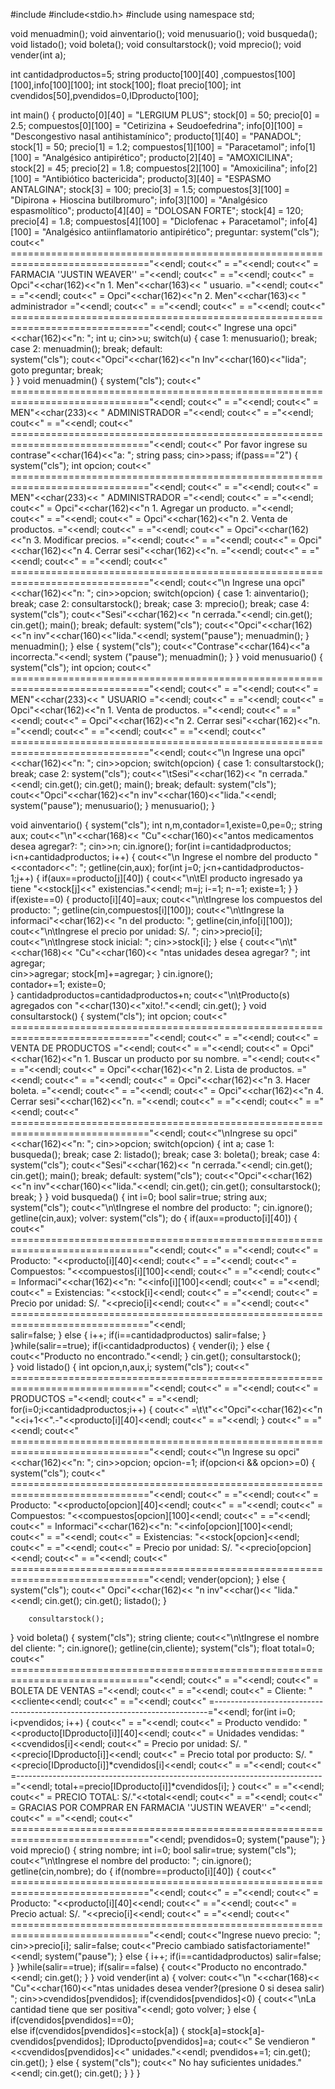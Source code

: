 #include<iostream>
#include<stdio.h>
#include<cstdlib>
using namespace std;
 
void menuadmin();
void ainventario();
void menusuario();
void busqueda();
void listado();
void boleta();
void consultarstock();
void mprecio();
void vender(int a);
 
int cantidadproductos=5;
string producto[100][40] ,compuestos[100][100],info[100][100];
int stock[100];
float precio[100];
int cvendidos[50],pvendidos=0,IDproducto[100];
 
int main()
{
	producto[0][40] = "LERGIUM PLUS";
	stock[0] = 50;
	precio[0] = 2.5;
	compuestos[0][100] = "Cetirizina + Seudoefedrina";
	info[0][100] = "Descongestivo nasal antihistamínico";
	producto[1][40] = "PANADOL";
	stock[1] = 50;
	precio[1] = 1.2;
	compuestos[1][100] = "Paracetamol";
	info[1][100] = "Analgésico antipirético";
	producto[2][40] = "AMOXICILINA";
	stock[2] = 45;
	precio[2] = 1.8;
	compuestos[2][100] = "Amoxicilina";
	info[2][100] = "Antibiótico bactericida";
	producto[3][40] = "ESPASMO ANTALGINA";
	stock[3] = 100;
	precio[3] = 1.5;
	compuestos[3][100] = "Dipirona + Hioscina butilbromuro";
	info[3][100] = "Analgésico espasmolítico";
	producto[4][40] = "DOLOSAN FORTE";
	stock[4] = 120;
	precio[4] = 1.8;
	compuestos[4][100] = "Diclofenac + Paracetamol";
	info[4][100] = "Analgésico antiinflamatorio antipirético";
	preguntar:
	system("cls");
	cout<<" =============================================================================="<<endl;
	cout<<" =                                                                            ="<<endl;
	cout<<" =                        FARMACIA ''JUSTIN WEAVER''                          ="<<endl;
	cout<<" =                                                                            ="<<endl; 
	cout<<" =         Opci"<<char(162)<<"n 1. Men"<<char(163)<< " usuario.                                            ="<<endl;
	cout<<" =                                                                            ="<<endl;
	cout<<" =         Opci"<<char(162)<<"n 2. Men"<<char(163)<< " administrador                                       ="<<endl;
	cout<<" =                                                                            ="<<endl;
	cout<<" =                                                                            ="<<endl;
	cout<<" =============================================================================="<<endl;
	cout<<" Ingrese una opci"<<char(162)<<"n: ";
	int u;
	cin>>u;
	switch(u)
	{
		case 1: menusuario();
				break;
		case 2:	menuadmin();
				break;
		default:	
				system("cls");
				cout<<"Opci"<<char(162)<<"n Inv"<<char(160)<<"lida";
				goto preguntar;
				break;	
	}
}
void menuadmin()
{
	system("cls");
	cout<<" =============================================================================="<<endl;
	cout<<" =                                                                            ="<<endl;
	cout<<" =                        MEN"<<char(233)<< " ADMINISTRADOR                                  ="<<endl;
	cout<<" =                                                                            ="<<endl; 
	cout<<" =                                                                            ="<<endl;
	cout<<" =============================================================================="<<endl;
	cout<<" Por favor ingrese su contrase"<<char(164)<<"a: ";
	string pass;
	cin>>pass;
	if(pass=="2")
	{
		system("cls");
		int opcion;
		cout<<" =============================================================================="<<endl;
		cout<<" =                                                                            ="<<endl;
		cout<<" =                        MEN"<<char(233)<< " ADMINISTRADOR                                  ="<<endl;
		cout<<" =                                                                            ="<<endl; 
		cout<<" =         Opci"<<char(162)<<"n 1. Agregar un producto.                                     ="<<endl;
		cout<<" =                                                                            ="<<endl;
		cout<<" =         Opci"<<char(162)<<"n 2. Venta de productos.                                      ="<<endl;
		cout<<" =                                                                            ="<<endl;
		cout<<" =         Opci"<<char(162)<<"n 3. Modificar precios.                                       ="<<endl;
		cout<<" =                                                                            ="<<endl;
		cout<<" =         Opci"<<char(162)<<"n 4. Cerrar sesi"<<char(162)<<"n.                                           ="<<endl;
		cout<<" =                                                                            ="<<endl;
		cout<<" =                                                                            ="<<endl;
		cout<<" =============================================================================="<<endl;
		cout<<"\n Ingrese una opci"<<char(162)<<"n: ";
		cin>>opcion;
		switch(opcion)
		{
			case 1: ainventario();
					break;
			case 2: consultarstock();
					break;
			case 3:	mprecio();
					break;
			case 4:	system("cls");
					cout<<"Sesi"<<char(162)<< "n cerrada."<<endl;
					cin.get();
					cin.get();
					main();
					break;
			default:
					system("cls");
					cout<<"Opci"<<char(162)<<"n inv"<<char(160)<<"lida."<<endl;
					system("pause");
					menuadmin();
		}
		menuadmin();
	}
	else 
	{
		system("cls");
		cout<<"Contrase"<<char(164)<<"a incorrecta."<<endl;
		system ("pause");
		menuadmin();
	}
}
void menusuario()
{
	system("cls");
	int opcion;
		cout<<" =============================================================================="<<endl;
		cout<<" =                                                                            ="<<endl;
		cout<<" =                        MEN"<<char(233)<< " USUARIO                                        ="<<endl;
		cout<<" =                                                                            ="<<endl; 
		cout<<" =         Opci"<<char(162)<<"n 1. Venta de productos.                                      ="<<endl;
		cout<<" =                                                                            ="<<endl;
		cout<<" =         Opci"<<char(162)<<"n 2. Cerrar sesi"<<char(162)<<"n.                                           ="<<endl;
		cout<<" =                                                                            ="<<endl;
		cout<<" =                                                                            ="<<endl;
		cout<<" =============================================================================="<<endl;
	cout<<"\n Ingrese una opci"<<char(162)<<"n: ";
	cin>>opcion;
	switch(opcion)
	{
		case 1: consultarstock();
				break;
		case 2:	system("cls");
				cout<<"\tSesi"<<char(162)<< "n cerrada."<<endl;
				cin.get();
				cin.get();
				main();
				break;
		default:
				system("cls");
				cout<<"Opci"<<char(162)<<"n inv"<<char(160)<<"lida."<<endl;
				system("pause");
				menusuario();
	}
	menusuario();
}
 
void ainventario()
{
	system("cls");
	int n,m,contador=1,existe=0,pe=0;;
	string aux;
	cout<<"\n"<<char(168)<< "Cu"<<char(160)<<"antos medicamentos desea agregar?: ";
	cin>>n;
	cin.ignore();
	for(int i=cantidadproductos; i<n+cantidadproductos; i++)
	{
		cout<<"\n Ingrese el nombre del producto "<<contador<<": ";
		getline(cin,aux);
		for(int j=0; j<n+cantidadproductos-1;j++)
		{
			if(aux==producto[j][40])
			{
				cout<<"\n\tEl producto ingresado ya tiene "<<stock[j]<<" existencias."<<endl;
				m=j;
				i-=1;
				n-=1;
				existe=1;
			}
		}
		if(existe==0)
		{
			producto[i][40]=aux;
			cout<<"\n\tIngrese los compuestos del producto: ";
			getline(cin,compuestos[i][100]);
			cout<<"\n\tIngrese la informaci"<<char(162)<< "n del producto: ";
			getline(cin,info[i][100]);
			cout<<"\n\tIngrese el precio por unidad: S/. ";
			cin>>precio[i];
			cout<<"\n\tIngrese stock inicial: ";
			cin>>stock[i];
		}
		else
		{
			cout<<"\n\t"<<char(168)<< "Cu"<<char(160)<< "ntas unidades desea agregar? ";
			int agregar;			
			cin>>agregar;
			stock[m]+=agregar;
		}
		cin.ignore();	
		contador+=1;
		existe=0;	
	}
	cantidadproductos=cantidadproductos+n;
	cout<<"\n\tProducto(s) agregados con "<<char(130)<<"xito!."<<endl;
	cin.get();
}
void consultarstock()
{
	system("cls");
	int opcion;
	cout<<" =============================================================================="<<endl;
	cout<<" =                                                                            ="<<endl;
	cout<<" =                        VENTA DE PRODUCTOS                                  ="<<endl;
	cout<<" =                                                                            ="<<endl; 
	cout<<" =         Opci"<<char(162)<<"n 1. Buscar un producto por su nombre.                        ="<<endl;
	cout<<" =                                                                            ="<<endl;
	cout<<" =         Opci"<<char(162)<<"n 2. Lista de productos.                                      ="<<endl;
	cout<<" =                                                                            ="<<endl;
	cout<<" =         Opci"<<char(162)<<"n 3. Hacer boleta.                                            ="<<endl;
	cout<<" =                                                                            ="<<endl;
	cout<<" =         Opci"<<char(162)<<"n 4. Cerrar sesi"<<char(162)<<"n.                                           ="<<endl;
	cout<<" =                                                                            ="<<endl;
	cout<<" =                                                                            ="<<endl;
	cout<<" =============================================================================="<<endl;
	cout<<"\nIngrese su opci"<<char(162)<<"n: ";
	cin>>opcion;
	switch(opcion)
	{
		int a;
		case 1: busqueda();
				break;
		case 2: listado();
				break;
		case 3:	boleta();
				break;
		case 4:	system("cls");
				cout<<"Sesi"<<char(162)<< "n cerrada."<<endl;
				cin.get();
				cin.get();
				main();
				break;
		default:
				system("cls");
				cout<<"Opci"<<char(162)<<"n inv"<<char(160)<<"lida."<<endl;
				cin.get();
				cin.get();
				consultarstock();
				break;
	}
}
void busqueda()
{
	int i=0;
	bool salir=true;
	string aux;
	system("cls");
	cout<<"\n\tIngrese el nombre del producto: ";
	cin.ignore();
	getline(cin,aux);
	volver:
	system("cls");
		do
		{
			if(aux==producto[i][40])
			{
				cout<<" =============================================================================="<<endl;
				cout<<" =                                                                            ="<<endl;
				cout<<" =                   Producto: "<<producto[i][40]<<endl;
				cout<<" =                                                                            ="<<endl;
				cout<<" =     Compuestos: "<<compuestos[i][100]<<endl;
				cout<<" =                                                                            ="<<endl;
				cout<<" =     Informaci"<<char(162)<<"n: "<<info[i][100]<<endl;
				cout<<" =                                                                            ="<<endl;
				cout<<" =     Existencias: "<<stock[i]<<endl;
				cout<<" =                                                                            ="<<endl;
				cout<<" =     Precio por unidad: S/. "<<precio[i]<<endl;
				cout<<" =                                                                            ="<<endl;
				cout<<" =============================================================================="<<endl;					
				salir=false;
			}
			else
			{
				i++;
				if(i==cantidadproductos)
					salir=false;
			}
		}while(salir==true);
		if(i<cantidadproductos)
		{
			vender(i);
		}
		else
		{
			cout<<"Producto no encontrado."<<endl;
		}
		cin.get();
	consultarstock();				
}
void listado()
{
	int opcion,n,aux,i;
		system("cls");
		cout<<" =============================================================================="<<endl;
		cout<<" =                                                                            ="<<endl;
		cout<<" =                               PRODUCTOS                                    ="<<endl;
		cout<<" =                                                                            ="<<endl;
		for(i=0;i<cantidadproductos;i++)
		{
			cout<<" =\t\t"<<"Opci"<<char(162)<<"n "<<i+1<<".-"<<producto[i][40]<<endl;
			cout<<" =                                                                            ="<<endl;
		}
		cout<<" =                                                                            ="<<endl;
		cout<<" =============================================================================="<<endl;
		cout<<"\n Ingrese su opci"<<char(162)<<"n: ";
		cin>>opcion;
		opcion-=1;
		if(opcion<i && opcion>=0)
		{
			system("cls");
			cout<<" =============================================================================="<<endl;
			cout<<" =                                                                            ="<<endl;
			cout<<" =                   Producto: "<<producto[opcion][40]<<endl;
			cout<<" =                                                                            ="<<endl;
			cout<<" =     Compuestos: "<<compuestos[opcion][100]<<endl;
			cout<<" =                                                                            ="<<endl;
			cout<<" =     Informaci"<<char(162)<<"n: "<<info[opcion][100]<<endl;
			cout<<" =                                                                            ="<<endl;
			cout<<" =     Existencias: "<<stock[opcion]<<endl;
			cout<<" =                                                                            ="<<endl;
			cout<<" =     Precio por unidad: S/. "<<precio[opcion]<<endl;
			cout<<" =                                                                            ="<<endl;
			cout<<" =============================================================================="<<endl;
			vender(opcion);	
		}
		else
		{
			system("cls");
			cout<<" Opci"<<char(162)<< "n inv"<<char()<< "lida."<<endl;
			cin.get();
			cin.get();
			listado();
		}
			
		consultarstock();
}
void boleta()
{
	system("cls");
	string cliente;
	cout<<"\n\tIngrese el nombre del cliente: ";
	cin.ignore();
	getline(cin,cliente);
	system("cls");
	float total=0;
	cout<<" =============================================================================="<<endl;
	cout<<" =                                                                            ="<<endl;
	cout<<" =                            BOLETA DE VENTAS                                ="<<endl;
	cout<<" =                                                                            ="<<endl;
	cout<<" =    Cliente: "<<cliente<<endl;
	cout<<" =                                                                            ="<<endl;
	cout<<" =----------------------------------------------------------------------------="<<endl;
	for(int i=0; i<pvendidos; i++)
	{
		cout<<" =                                                                            ="<<endl;
		cout<<" =  Producto vendido: "<<producto[IDproducto[i]][40]<<endl;
		cout<<" =  Unidades vendidas: "<<cvendidos[i]<<endl;
		cout<<" =  Precio por unidad: S/. "<<precio[IDproducto[i]]<<endl;
		cout<<" =  Precio total por producto: S/. "<<precio[IDproducto[i]]*cvendidos[i]<<endl;
		cout<<" =                                                                            ="<<endl;
		cout<<" =----------------------------------------------------------------------------="<<endl;
		total+=precio[IDproducto[i]]*cvendidos[i];
	}
	cout<<" =                                                                            ="<<endl;
	cout<<" =                          PRECIO TOTAL: S/."<<total<<endl;
	cout<<" =                                                                            ="<<endl;
	cout<<" =    GRACIAS POR COMPRAR EN FARMACIA ''JUSTIN WEAVER''                       ="<<endl;
	cout<<" =                                                                            ="<<endl;
	cout<<" =============================================================================="<<endl;
	pvendidos=0;
	system("pause");
}
void mprecio()
{
	string nombre;
	int i=0;
	bool salir=true;
	system("cls");
	cout<<"\n\tIngrese el nombre del producto: ";
	cin.ignore();
	getline(cin,nombre);
	do
	{
		if(nombre==producto[i][40])
		{
			cout<<" =============================================================================="<<endl;
			cout<<" =                                                                            ="<<endl;
			cout<<" =  Producto: "<<producto[i][40]<<endl;
			cout<<" =                                                                            ="<<endl;
			cout<<" =  Precio actual: S/. "<<precio[i]<<endl;
			cout<<" =                                                                            ="<<endl;
			cout<<" =============================================================================="<<endl;
			cout<<"Ingrese nuevo precio: ";
			cin>>precio[i];
			salir=false;
			cout<<"Precio cambiado satisfactoriamente!"<<endl;
			system("pause");
		}
		else
		{
			i++;
			if(i==cantidadproductos)
				salir=false;
		}
	}while(salir==true);
	if(salir==false)
	{
		cout<<"Producto no encontrado."<<endl;
		cin.get();
	}
}
void vender(int a)
{
	volver:
	cout<<"\n "<<char(168)<< "Cu"<<char(160)<<"ntas unidades desea vender?(presione 0 si desea salir) ";
	cin>>cvendidos[pvendidos];
	if(cvendidos[pvendidos]<0)
	{
		cout<<"\nLa cantidad tiene que ser positiva"<<endl;
		goto volver;
	}
	else
	{
		if(cvendidos[pvendidos]==0);		
		else if(cvendidos[pvendidos]<=stock[a])
		{
			stock[a]=stock[a]-cvendidos[pvendidos];
			IDproducto[pvendidos]=a;
			cout<<" Se vendieron "<<cvendidos[pvendidos]<<" unidades."<<endl;
			pvendidos+=1;
			cin.get();
			cin.get();
		}
		else
		{
			system("cls");
			cout<<"	No hay suficientes unidades."<<endl;
			cin.get();
			cin.get();
		}
	}
}
